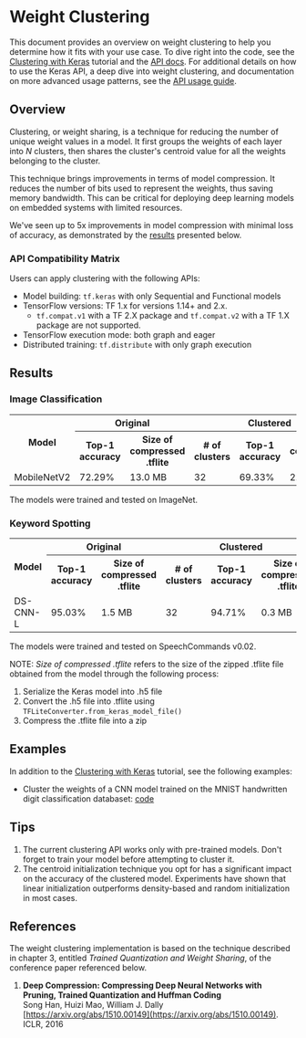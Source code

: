 # Weight Clustering

This document provides an overview on weight clustering to help you determine how it fits with your use case. To dive right into the code, see the [Clustering with Keras](clustering_with_keras.ipynb) tutorial and the [API docs](../../api_docs/python). For additional details on how to use the Keras API, a deep dive into weight clustering, and documentation on more advanced usage patterns, see the [API usage guide](train_clustered_models.md).

## Overview

Clustering, or weight sharing, is a technique for reducing the number of unique weight values in a model. It first groups the weights of each layer into *N* clusters, then shares the cluster's centroid value for all the weights belonging to the cluster.

This technique brings improvements in terms of model compression. It reduces the number of bits used to represent the weights, thus saving memory bandwidth. This can be critical for deploying deep learning models on embedded systems with limited resources.

We've seen up to 5x improvements in model compression with minimal loss of accuracy, as demonstrated by the [results](#results) presented below.

### API Compatibility Matrix

Users can apply clustering with the following APIs:

*   Model building: `tf.keras` with only Sequential and Functional models
*   TensorFlow versions: TF 1.x for versions 1.14+ and 2.x.
    *   `tf.compat.v1` with a TF 2.X package and `tf.compat.v2` with a TF 1.X
        package are not supported.
*   TensorFlow execution mode: both graph and eager
*   Distributed training: `tf.distribute` with only graph execution

## Results

### Image Classification

<table>
  <tr>
    <th rowspan=2>Model</th>
    <th colspan=2>Original</th>
    <th colspan=3>Clustered</th>
  </tr>
  <tr>
    <th>Top-1 accuracy</th>
    <th>Size of compressed .tflite</th>
    <th># of clusters</th>
    <th>Top-1 accuracy</th>
    <th>Size of compressed .tflite</th>
  </tr>
  <tr>
    <td>MobileNetV2</td>
    <td>72.29%</td>
    <td>13.0 MB</td>
    <td>32</td>
    <td>69.33%</td>
    <td>2.6 MB</td>
  </tr>
</table>

The models were trained and tested on ImageNet.

### Keyword Spotting

<table>
  <tr>
    <th rowspan=2>Model</th>
    <th colspan=2>Original</th>
    <th colspan=3>Clustered</th>
  </tr>
  <tr>
    <th>Top-1 accuracy</th>
    <th>Size of compressed .tflite</th>
    <th># of clusters</th>
    <th>Top-1 accuracy</th>
    <th>Size of compressed .tflite</th>
  </tr>
  <tr>
    <td>DS-CNN-L</td>
    <td>95.03%</td>
    <td>1.5 MB</td>
    <td>32</td>
    <td>94.71%</td>
    <td>0.3 MB</td>
  </tr>
</table>

The models were trained and tested on SpeechCommands v0.02.

NOTE: *Size of compressed .tflite* refers to the size of the zipped .tflite file obtained from the model through the following process:
1. Serialize the Keras model into .h5 file
2. Convert the .h5 file into .tflite using `TFLiteConverter.from_keras_model_file()`
3. Compress the .tflite file into a zip

## Examples

In addition to the [Clustering with Keras](clustering_with_keras.ipynb) tutorial, see the following examples:

* Cluster the weights of a CNN model trained on the MNIST handwritten digit classification databaset:
[code](https://github.com/tensorflow/model-optimization/blob/master/tensorflow_model_optimization/python/examples/clustering/keras/mnist/mnist_cnn.py)

## Tips

1. The current clustering API works only with pre-trained models. Don't forget to train your model before attempting to cluster it.
2. The centroid initialization technique you opt for has a significant impact on the accuracy of the clustered model. Experiments have shown that linear initialization outperforms density-based and random initialization in most cases.

## References

The weight clustering implementation is based on the technique described in chapter 3, entitled *Trained Quantization and Weight Sharing*, of the conference paper referenced below.

1.  **Deep Compression: Compressing Deep Neural Networks with Pruning, Trained Quantization and Huffman Coding** <br/>
    Song Han, Huizi Mao, William J. Dally <br/>
    [https://arxiv.org/abs/1510.00149](https://arxiv.org/abs/1510.00149). ICLR, 2016 <br/>
